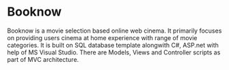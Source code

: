 # Booknow
Booknow is a movie selection based online web cinema. It primarily focuses on providing users cinema at home experience with range of movie categories.
It is built on SQL database template alongwith C#, ASP.net with help of MS Visual Studio. There are Models, Views and Controller scripts as part of MVC architecture.
